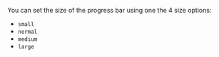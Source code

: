 You can set the size of the progress bar using one the 4 size options:

- `small`
- `normal`
- `medium`
- `large`
